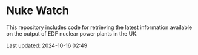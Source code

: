 # Nuke Watch

This repository includes code for retrieving the latest information available on the output of EDF nuclear power plants in the UK.

Last updated: 2024-10-16 02:49